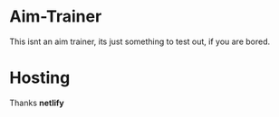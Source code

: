 # Aim-Trainer
This isnt an aim trainer, its just something to test out, if you are bored.

# Hosting
Thanks **netlify**
